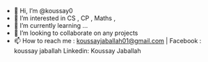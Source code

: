 - 👋 Hi, I’m @koussay0
- 👀 I’m interested in CS , CP , Maths , 
- 🌱 I’m currently learning ...
- 💞️ I’m looking to collaborate on any projects 
- 📫 How to reach me : koussayjaballah01@gmail.com | Facebook : koussay jaballah 
Linkedin: Koussay Jaballah 
<!---
koussay0/koussay0 is a ✨ special ✨ repository because its `README.md` (this file) appears on your GitHub profile.
You can click the Preview link to take a look at your changes.
--->
